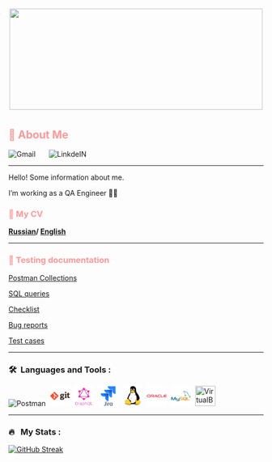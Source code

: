 <a name="readme-top"></a>
<h1>
  <div id="header" align="center">
    <img src="https://media.tenor.com/2uyENRmiUt0AAAAC/coding.gif" width="500" height="200"/>
  </div>
</h1>
<h2 style="color:rgb(255, 152, 152);">&#128102; About Me</h2>
<a target="_blank" href="mailto:sasha.belik89@gmail.com">
  <img align="left" alt="Gmail" width="80px" src="https://www.vectorlogo.zone/logos/gmail/gmail-ar21.svg"/>
</a>
<a target="_blank" href="https://www.linkedin.com/in/aliaksandr-bilyk-62a571234">
  <img align="left" alt="LinkdeIN" width="80px" src="https://www.vectorlogo.zone/logos/linkedin/linkedin-ar21.svg"/>
</a>
</br>
<hr>
<p>Hello! Some information about me.</p>

<p>I’m working as a QA Engineer &#128104;&#8205;&#128187;</p>

<h3 style="color:rgb(255, 152, 152);" title = "Link to my CV on russian and english from Google Drive">&#128221; My CV</h3>
  <b>
    <a href="https://drive.google.com/file/d/1l1xZScs_WicDL2eA3PKGutQoHomZFv6g/view?usp=sharing" target="_blank">Russian</a>/
    <a href="https://drive.google.com/file/d/12Xs1J6-aRQVxviksVfLWOE6cNR7H34xt/view?usp=sharing" target="_blank">English</a>
  </b>
<hr>

<h3 style="color:rgb(255, 152, 152);">&#128195; Testing documentation</h3>
<div>
<a href="https://github.com/bors4/postman" target="_self"><p title = "Postman Collections">Postman Collections</p></a>
<a href="https://github.com/bors4/sql"  target="_self"><p title = "SQL queries">SQL queries</p></a>
<a href="https://github.com/bors4/checklists" target="_self"><p title = "Checklist">Checklist</p></a>
<a href="https://github.com/bors4/bug-reports" target="_self"><p title = "Bug reports">Bug reports</p></a>
<a href="https://github.com/bors4/test-cases" target="_self"><p title = "Test cases">Test cases</p></a>
</div>
<hr>
<div>
  
  ### 🛠 &nbsp;Languages and Tools :
  
  <p>
  <img src="https://www.vectorlogo.zone/logos/getpostman/getpostman-icon.svg" title="Postman"  alt="Postman" width="40" height="40"/>&nbsp;
  <img src="https://github.com/devicons/devicon/blob/master/icons/git/git-original-wordmark.svg" title="Git" **alt="Git" width="40" height="40"/>&nbsp;
  <img src="https://github.com/devicons/devicon/blob/master/icons/graphql/graphql-plain-wordmark.svg" title="GraphQL" **alt="GraphQL" width="40" height="40"/>&nbsp;
  <img src="https://github.com/devicons/devicon/blob/master/icons/jira/jira-original-wordmark.svg" title="Jira" **alt="Jira" width="40" height="40"/>&nbsp;
  <img src="https://github.com/devicons/devicon/blob/master/icons/linux/linux-original.svg" title="Linux" **alt="Linux" width="40" height="40"/>&nbsp;
  <img src="https://github.com/devicons/devicon/blob/master/icons/oracle/oracle-original.svg" title="Oracle" **alt="Oracle" width="40" height="40"/>&nbsp;
  <img src="https://github.com/devicons/devicon/blob/master/icons/mysql/mysql-original-wordmark.svg" title="MySQL"  alt="MySQL" width="40" height="40"/>&nbsp;
  <img src="https://www.vectorlogo.zone/logos/virtualbox/virtualbox-icon.svg" title="VirtualBox" **alt="VirtualBox" width="40" height="40"/>&nbsp;
  </p>

  ---
  
  ### 🔥 &nbsp; My Stats :
  [![GitHub Streak](http://github-readme-streak-stats.herokuapp.com?user=itsZed0&theme=dark&background=000000)](https://git.io/streak-stats)
